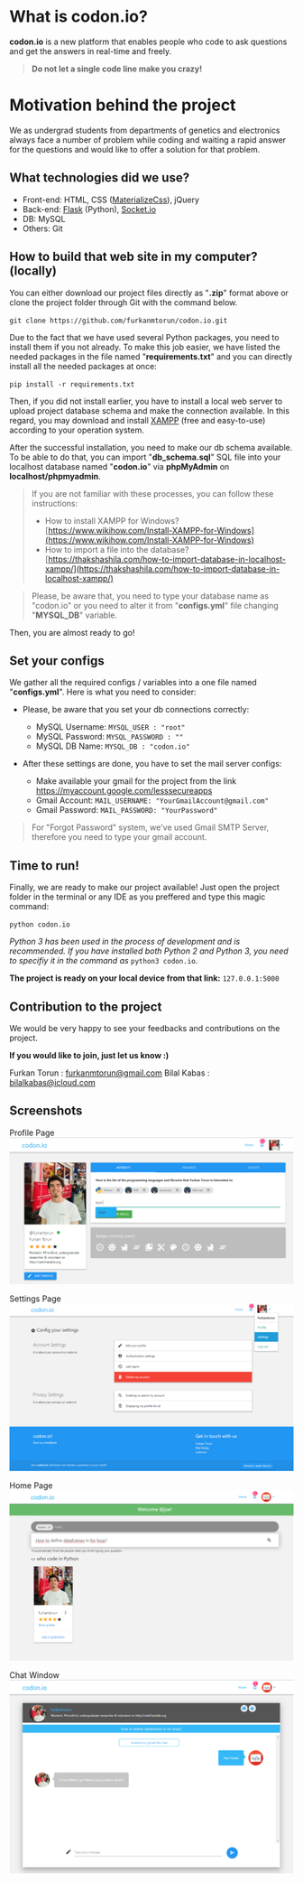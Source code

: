 # What is codon.io?

**codon.io** is a new platform that enables people who code to ask questions and get the answers in real-time and freely.

> **Do not let a single code line make you crazy!**

# Motivation behind the project

We as undergrad students from departments of genetics and electronics always face a number of problem while coding and waiting a rapid answer for the questions and would like to offer a solution for that problem. 

## What technologies did we use?

 - Front-end: HTML, CSS ([MaterializeCss](https://materializecss.com)), jQuery
 - Back-end: [Flask](https://palletsprojects.com/p/flask/) (Python), [Socket.io](https://socket.io)
 - DB: MySQL
 -  Others: Git

## How to build that web site in my computer? (locally)

You can either download our project files directly as "**.zip**" format above or clone the project folder through Git with the command below.

`git clone https://github.com/furkanmtorun/codon.io.git`
  
 Due to the fact that we have used several Python packages, you need to install them if you not already. To make this job easier, we have listed the needed packages in the file named "**requirements.txt**" and you can directly install all the needed packages at once:
 
`pip install -r requirements.txt`

Then, if you did not install earlier, you have to install a local web server to upload project database schema and make the connection available. In this regard, you may download and install [XAMPP](https://www.apachefriends.org/tr/index.html) (free and easy-to-use) according to your operation system.  

After the successful installation, you need to make our db schema available. To be able to do that, you can import "**db_schema.sql**" SQL file into your localhost database named "**codon.io**" via **phpMyAdmin** on **localhost/phpmyadmin**. 

> If you are not familiar with these processes, you can follow these instructions: 
> + How to install XAMPP for Windows? [https://www.wikihow.com/Install-XAMPP-for-Windows](https://www.wikihow.com/Install-XAMPP-for-Windows)
> + How to import a file into the database? [https://thakshashila.com/how-to-import-database-in-localhost-xampp/](https://thakshashila.com/how-to-import-database-in-localhost-xampp/)


> Please, be aware that, you need to type your database name as
> "codon.io" or you need to alter it from "**configs.yml**" file
> changing "**MYSQL_DB**" variable.

Then, you are almost ready to go!

## Set your configs

We gather all the required configs / variables into a one file named "**configs.yml**".
Here is what you need to consider:

 - Please, be aware that you set your db connections correctly:
	 - MySQL Username: `MYSQL_USER : "root"`
	 - MySQL Password:  `MYSQL_PASSWORD : ""`
	 - MySQL DB Name: `MYSQL_DB : "codon.io"`

- After these settings are done, you have to set the mail server configs:
	- Make available your gmail for the project from the link https://myaccount.google.com/lesssecureapps
	- Gmail Account: `MAIL_USERNAME: "YourGmailAccount@gmail.com"`
	- Gmail Password:  `MAIL_PASSWORD: "YourPassword"`

> For "Forgot Password" system, we've used Gmail SMTP Server, therefore you need to type your gmail account.

## Time to run!
Finally, we are ready to make our project available! 
Just open the project folder in the terminal or any IDE as you preffered and type this magic command:

`python codon.io`


*Python 3 has been used in the process of development and is recommended. If you have installed both Python 2 and Python 3, you need to specifiy it in the command as* `python3 codon.io`.

**The project is ready on your local device from that link:** 
`127.0.0.1:5000`

## Contribution to the project
We would be very happy to see your feedbacks and contributions on the project. 

**If you would like to join, just let us know :)**

Furkan Torun : [furkanmtorun@gmail.com](mailto:furkanmtorun@gmail.com)
Bilal Kabas : [bilalkabas@icloud.com](mailto:bilalkabas@icloud.com)

## Screenshots

Profile Page
![Profile Page](https://raw.githubusercontent.com/furkanmtorun/codon.io/master/screenshots/profile.png?token=AL3BHZUSCFZJMBEHCUHLME25RXMLO)

Settings Page
![Settings Page](https://raw.githubusercontent.com/furkanmtorun/codon.io/master/screenshots/settings.png?token=AL3BHZU5SE2PETTDEO7KAIC5RXMN6)

Home Page
![Home Page](https://raw.githubusercontent.com/furkanmtorun/codon.io/master/screenshots/home.png?token=AL3BHZQM2PULYNQFHEXL5O25RXMOE)

Chat Window
![Chat Window](https://raw.githubusercontent.com/furkanmtorun/codon.io/master/screenshots/chat.png?token=AL3BHZR4VZCDRAWZCO7UTIS5RXMOK)
